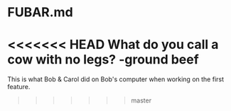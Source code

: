 # FUBAR.md
<<<<<<< HEAD
What do you call a cow with no legs?
-ground beef
=======

This is what Bob & Carol did on Bob's computer when working on the first feature. 
>>>>>>> master
